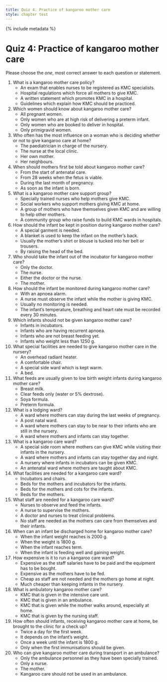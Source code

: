 ```yaml
---
title: Quiz 4. Practice of kangaroo mother care
style: chapter test
---
```


{% include metadata %}

# Quiz 4: Practice of kangaroo mother care

Please choose the *one*, most correct answer to each question or statement.

1.	What is a kangaroo mother care policy?
	-	An exam that enables nurses to be registered as KMC specialists.
	-	Hospital regulations which force all mothers to give KMC.
	+	A written statement which promotes KMC in a hospital.
	-	Guidelines which explain how KMC should be practiced.
2.	Which women should know about kangaroo mother care?
	+	All pregnant women.
	-	Only women who are at high risk of delivering a preterm infant.
	-	Only women who are booked to deliver in hospital.
	-	Only primigravid women.
3.	Who often has the most influence on a woman who is deciding whether or not to give kangaroo care at home?
	-	The paediatrician in charge of the nursery.
	-	The nurse at the local clinic.
	+	Her own mother.
	-	Her neighbours.
4.	When should mothers first be told about kangaroo mother care?
	+	From the start of antenatal care.
	-	From 28 weeks when the fetus is viable.
	-	During the last month of pregnancy.
	-	As soon as the infant is born.
5.	What is a kangaroo mother care support group?
	-	Specially trained nurses who help mothers give KMC.
	-	Social workers who support mothers giving KMC at home.
	+	A group of mothers who have themselves given KMC and are willing to help other mothers.
	-	A community group who raise funds to build KMC wards in hospitals.
6.	How should the infant be kept in position during kangaroo mother care?
	-	A special garment is needed.
	-	A blanket is used to keep the infant on the mother’s back.
	+	Usually the mother’s shirt or blouse is tucked into her belt or trousers.
	-	By raising the head of the bed.
7.	Who should take the infant out of the incubator for kangaroo mother care?
	-	Only the doctor.
	-	The nurse.
	-	Either the doctor or the nurse.
	+	The mother.
8.	How should the infant be monitored during kangaroo mother care?
	-	With an apnoea alarm.
	-	A nurse must observe the infant while the mother is giving KMC.
	+	Usually no monitoring is needed.
	-	The infant’s temperature, breathing and heart rate must be recorded every 30 minutes.
9.	Which infants should not be given kangaroo mother care?
	-	Infants in incubators.
	+	Infants who are having recurrent apnoea.
	-	Infants who are not breast feeding yet.
	-	Infants who weight less than 1250 g.
10.	What special facilities are needed to give kangaroo mother care in the nursery?
	-	An overhead radiant heater.
	+	A comfortable chair.
	-	A special side ward which is kept warm.
	-	A bed.
11.	What feeds are usually given to low birth weight infants during kangaroo mother care?
	+	Breast milk.
	-	Clear feeds only (water or 5% dextrose).
	-	Soya formula.
	-	Preterm formula.
12.	What is a lodging ward?
	-	A ward where mothers can stay during the last weeks of pregnancy.
	-	A post natal ward.
	+	A ward where mothers can stay to be near to their infants who are still in the nursery.
	-	A ward where mothers and infants can stay together.
13.	What is a kangaroo care ward?
	-	A special side room where mothers can give KMC while visiting their infants in the nursery.
	+	A ward where mothers and infants can stay together day and night.
	-	A nursery where infants in incubators can be given KMC.
	-	An antenatal ward where mothers are taught about KMC.
14.	What facilities are needed for a kangaroo care ward?
	-	Incubators and chairs.
	-	Beds for the mothers and incubators for the infants.
	-	Beds for the mothers and cots for the infants.
	+	Beds for the mothers.
15.	What staff are needed for a kangaroo care ward?
	-	Nurses to observe and feed the infants.
	+	A nurse to supervise the mothers.
	-	A doctor and nurses to treat clinical problems.
	-	No staff are needed as the mothers can care from themselves and their infants.
16.	When can an infant be discharged home for kangaroo mother care?
	-	When the infant weight reaches is 2000 g.
	-	When the weight is 1800 g.
	-	When the infant reaches term.
	+	When the infant is feeding well and gaining weight.
17.	How expensive is it to run a kangaroo care ward?
	-	Expensive as the staff salaries have to be paid and the equipment has to be bought.
	-	Expensive as the mothers have to be fed.
	-	Cheap as staff are not needed and the mothers go home at night.
	+	Much cheaper than keeping infants in the nursery.
18.	What is ambulatory kangaroo mother care?
	-	KMC that is given in the intensive care unit.
	-	KMC that is given in an ambulance.
	+	KMC that is given while the mother walks around, especially at home.
	-	KMC that is given by the nursing staff.
19.	How often should infants, receiving kangaroo mother care at home, be brought to the clinic for a check up?
	-	Twice a day for the first week.
	+	It depends on the infant’s weight.
	-	Once a week until the infant is 1800 g.
	-	Only when the first immunisations should be given.
20.	Who can give kangaroo mother care during transport in an ambulance?
	-	Only the ambulance personnel as they have been specially trained.
	-	Only a nurse.
	+	The mother.
	-	Kangaroo care should not be used in an ambulance.
